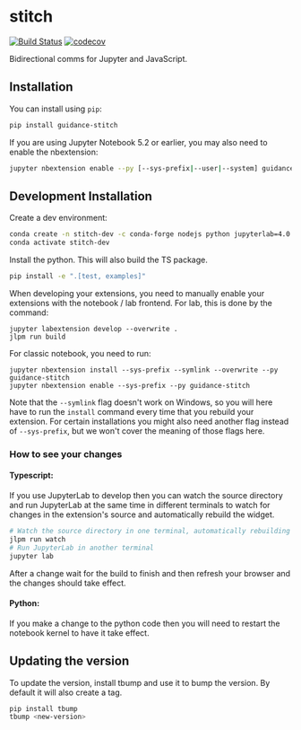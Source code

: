 
# stitch

[![Build Status](https://travis-ci.org/guidance-ai/stitch.svg?branch=master)](https://travis-ci.org/guidance-ai/stitch)
[![codecov](https://codecov.io/gh/guidance-ai/stitch/branch/master/graph/badge.svg)](https://codecov.io/gh/guidance-ai/stitch)


Bidirectional comms for Jupyter and JavaScript.

## Installation

You can install using `pip`:

```bash
pip install guidance-stitch
```

If you are using Jupyter Notebook 5.2 or earlier, you may also need to enable
the nbextension:
```bash
jupyter nbextension enable --py [--sys-prefix|--user|--system] guidance-stitch
```

## Development Installation

Create a dev environment:
```bash
conda create -n stitch-dev -c conda-forge nodejs python jupyterlab=4.0.11
conda activate stitch-dev
```

Install the python. This will also build the TS package.
```bash
pip install -e ".[test, examples]"
```

When developing your extensions, you need to manually enable your extensions with the
notebook / lab frontend. For lab, this is done by the command:

```
jupyter labextension develop --overwrite .
jlpm run build
```

For classic notebook, you need to run:

```
jupyter nbextension install --sys-prefix --symlink --overwrite --py guidance-stitch
jupyter nbextension enable --sys-prefix --py guidance-stitch
```

Note that the `--symlink` flag doesn't work on Windows, so you will here have to run
the `install` command every time that you rebuild your extension. For certain installations
you might also need another flag instead of `--sys-prefix`, but we won't cover the meaning
of those flags here.

### How to see your changes
#### Typescript:
If you use JupyterLab to develop then you can watch the source directory and run JupyterLab at the same time in different
terminals to watch for changes in the extension's source and automatically rebuild the widget.

```bash
# Watch the source directory in one terminal, automatically rebuilding when needed
jlpm run watch
# Run JupyterLab in another terminal
jupyter lab
```

After a change wait for the build to finish and then refresh your browser and the changes should take effect.

#### Python:
If you make a change to the python code then you will need to restart the notebook kernel to have it take effect.

## Updating the version

To update the version, install tbump and use it to bump the version.
By default it will also create a tag.

```bash
pip install tbump
tbump <new-version>
```

